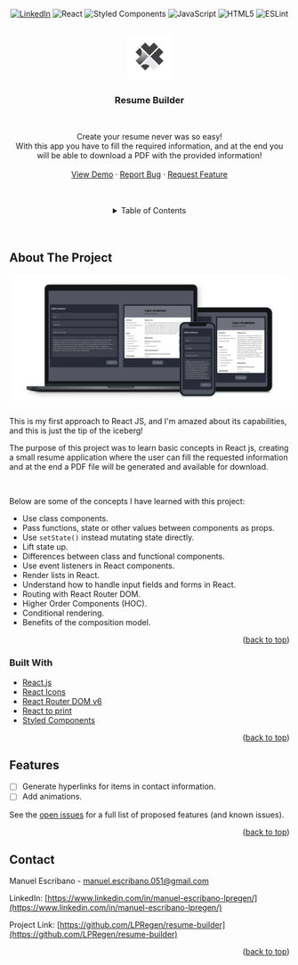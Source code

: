 <div id="top" align='center'>

[![LinkedIn][linkedin-shield]][linkedin-url]
![React](https://camo.githubusercontent.com/ab4c3c731a174a63df861f7b118d6c8a6c52040a021a552628db877bd518fe84/68747470733a2f2f696d672e736869656c64732e696f2f62616467652f72656163742d2532333230323332612e7376673f7374796c653d666f722d7468652d6261646765266c6f676f3d7265616374266c6f676f436f6c6f723d253233363144414642)
![Styled Components](https://img.shields.io/badge/styled--components-DB7093?style=for-the-badge&logo=styled-components&logoColor=white)
![JavaScript](https://img.shields.io/badge/javascript-%23323330.svg?style=for-the-badge&logo=javascript&logoColor=%23F7DF1E)
![HTML5](https://img.shields.io/badge/html5-%23E34F26.svg?style=for-the-badge&logo=html5&logoColor=white)
![ESLint](https://img.shields.io/badge/ESLint-4B3263?style=for-the-badge&logo=eslint&logoColor=white)

</div>

<br />
<div align="center">
  <a href="https://github.com/LPRegen">
    <img src="https://github.com/LPRegen/resume-builder/raw/main/src/img/icon.png" alt="Logo" width="80" height="80">
  </a>

<br />

<h3 align="center">Resume Builder</h3>

<br />

  <p align="center">
    Create your resume never was so easy!
    <br/>
    With this app you have to fill the required information, and at the end you will be able to download a PDF with the provided information!
    <br />
    <br />
    <a href="https://resume-builder-lime.vercel.app/">View Demo</a>
    ·
    <a href="https://github.com/LPRegen/resume-builder/issues">Report Bug</a>
    ·
    <a href="https://github.com/LPRegen/resume-builder/issues">Request Feature</a>
  </p>
</div>

<br/>
<br/>

<div align='center'>
<details>
  <summary>Table of Contents</summary>
  <ul>
    <li>
      <a href="#about-the-project">About The Project</a>
      <ul>
        <li><a href="#built-with">Built With</a></li>
      </ul>
    </li>
    <li><a href="#roadmap">Features</a></li>
    <li><a href="#contact">Contact</a></li>
  </ul>
</details>
</div>

<br/>
<br/>

## About The Project

[![Product Name Screen Shot][product-screenshot]](https://github.com/LPRegen/resume-builder/raw/main/src/img/mockup-devices.jpg)

This is my first approach to React JS, and I'm amazed about its capabilities, and this is just the tip of the iceberg!

The purpose of this project was to learn basic concepts in React js, creating a small resume application where the user can fill the requested information and at the end a PDF file will be generated and available for download.

<br/>

Below are some of the concepts I have learned with this project:

- Use class components.
- Pass functions, state or other values between components as props.
- Use `setState()` instead mutating state directly.
- Lift state up.
- Differences between class and functional components.
- Use event listeners in React components.
- Render lists in React.
- Understand how to handle input fields and forms in React.
- Routing with React Router DOM.
- Higher Order Components (HOC).
- Conditional rendering.
- Benefits of the composition model.

<p align="right">(<a href="#top">back to top</a>)</p>

### Built With

- [React.js](https://reactjs.org/)
- [React Icons](https://react-icons.github.io/react-icons/)
- [React Router DOM v6](https://reactrouter.com/docs/en/v6)
- [React to print](https://github.com/gregnb/react-to-print/)
- [Styled Components](https://styled-components.com/)

<p align="right">(<a href="#top">back to top</a>)</p>

## Features

- [ ] Generate hyperlinks for items in contact information.
- [ ] Add animations.

See the [open issues](https://github.com/LPRegen/resume-builder/issues) for a full list of proposed features (and known issues).

<p align="right">(<a href="#top">back to top</a>)</p>

## Contact

Manuel Escribano - manuel.escribano.051@gmail.com

LinkedIn: [https://www.linkedin.com/in/manuel-escribano-lpregen/](https://www.linkedin.com/in/manuel-escribano-lpregen/)

Project Link: [https://github.com/LPRegen/resume-builder](https://github.com/LPRegen/resume-builder)

<p align="right">(<a href="#top">back to top</a>)</p>

[license-url]: https://github.com/LPRegen/resume-builder/blob/master/LICENSE.txt
[linkedin-shield]: https://img.shields.io/badge/-LinkedIn-black.svg?style=for-the-badge&logo=linkedin&colorB=555
[linkedin-url]: https://linkedin.com/in/manuel-escribano-lpregen
[product-screenshot]: ./src/img/mockup-devices.jpg
